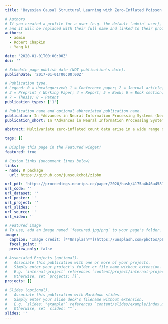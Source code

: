 ```yaml
---
title: 'Bayesian Causal Structural Learning with Zero-Inflated Poisson Bayesian Networks'

# Authors
# If you created a profile for a user (e.g. the default `admin` user), write the username (folder name) here
# and it will be replaced with their full name and linked to their profile.
authors:
  - admin
  - Robert Chapkin
  - Yang Ni

date: '2020-01-01T00:00:00Z'
doi: ''

# Schedule page publish date (NOT publication's date).
publishDate: '2017-01-01T00:00:00Z'

# Publication type.
# Legend: 0 = Uncategorized; 1 = Conference paper; 2 = Journal article;
# 3 = Preprint / Working Paper; 4 = Report; 5 = Book; 6 = Book section;
# 7 = Thesis; 8 = Patent
publication_types: ['1']

# Publication name and optional abbreviated publication name.
publication: In *Advances in Neural Information Processing Systems (NeurIPS 2020)  33*, 5887-5897
publication_short: In *Advances in Neural Information Processing Systems (NeurIPS 2020)  33*, 5887-5897. <br/> **[Spotlight presentation (385 out of 9454, acceptance rate 4\%)]**

abstract: Multivariate zero-inflated count data arise in a wide range of areas such as economics, social sciences, and biology. To infer causal relationships in zero-inflated count data, we propose a new zero-inflated Poisson Bayesian network (ZIPBN) model. We show that the proposed ZIPBN is identifiable with cross-sectional data. The proof is based on the well-known characterization of Markov equivalence class which is applicable to other distribution families. For causal structural learning, we introduce a fully Bayesian inference approach which exploits the parallel tempering Markov chain Monte Carlo algorithm to efficiently explore the multi-modal network space. We demonstrate the utility of the proposed ZIPBN in causal discoveries for zero-inflated count data by simulation studies with comparison to alternative Bayesian network methods. Additionally, real single-cell RNA-sequencing data with known causal relationships will be used to assess the capability of ZIPBN for discovering causal relationships in real-world problems.

tags: []

# Display this page in the Featured widget?
featured: true

# Custom links (uncomment lines below)
links:
- name: R package
  url: https://github.com/junsoukchoi/zipbn

url_pdf: 'https://proceedings.neurips.cc/paper/2020/hash/4175a4b46a45813fccf4bd34c779d817-Abstract.html'
url_code: ''
url_dataset: ''
url_poster: ''
url_project: ''
url_slides: ''
url_source: ''
url_video: ''

# Featured image
# To use, add an image named `featured.jpg/png` to your page's folder.
image:
  caption: 'Image credit: [**Unsplash**](https://unsplash.com/photos/pLCdAaMFLTE)'
  focal_point: ''
  preview_only: false

# Associated Projects (optional).
#   Associate this publication with one or more of your projects.
#   Simply enter your project's folder or file name without extension.
#   E.g. `internal-project` references `content/project/internal-project/index.md`.
#   Otherwise, set `projects: []`.
projects: []

# Slides (optional).
#   Associate this publication with Markdown slides.
#   Simply enter your slide deck's filename without extension.
#   E.g. `slides: "example"` references `content/slides/example/index.md`.
#   Otherwise, set `slides: ""`.
slides: ''
---
```

